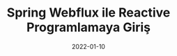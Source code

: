 ---
title: 'Spring Webflux ile Reactive Programlamaya Giriş'
cover: ./image.png
link: https://medium.com/yemeksepeti-teknoloji/spring-webflux-ile-reactive-programlamaya-giris-f2b73449a0d0
date: 2022-01-10
description: 'Reactive programlama ile birlikte asenkron olarak işler birbirini beklemeden non-blocking biçimde dolayısıyla az kaynak ile daha çok iş yapabilme işlevini gerçekleştirmektedir...'
tags: ['reactive','medium']
---